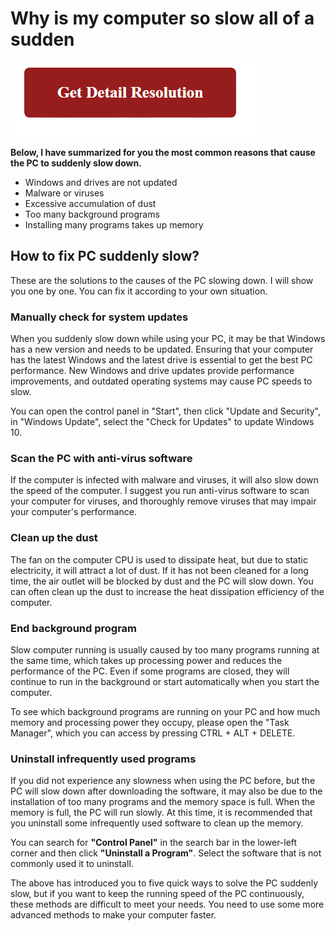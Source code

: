 # Why is my computer so slow all of a sudden

[![Why is my computer so slow all of a sudden](red2.png)](https://github.com/tagwebie/why.is.my.computer.so.slow.all.of.a.sudden)



**Below, I have summarized for you the most common reasons that cause the PC to suddenly slow down.**

* Windows and drives are not updated
* Malware or viruses
* Excessive accumulation of dust
* Too many background programs
* Installing many programs takes up memory


## How to fix PC suddenly slow?


These are the solutions to the causes of the PC slowing down. I will show you one by one. You can fix it according to your own situation.


### Manually check for system updates

When you suddenly slow down while using your PC, it may be that Windows has a new version and needs to be updated. Ensuring that your computer has the latest Windows and the latest drive is essential to get the best PC performance. New Windows and drive updates provide performance improvements, and outdated operating systems may cause PC speeds to slow.

You can open the control panel in "Start", then click "Update and Security", in "Windows Update", select the "Check for Updates" to update Windows 10.

### Scan the PC with anti-virus software

If the computer is infected with malware and viruses, it will also slow down the speed of the computer. I suggest you run anti-virus software to scan your computer for viruses, and thoroughly remove viruses that may impair your computer's performance.

### Clean up the dust

The fan on the computer CPU is used to dissipate heat, but due to static electricity, it will attract a lot of dust. If it has not been cleaned for a long time, the air outlet will be blocked by dust and the PC will slow down. You can often clean up the dust to increase the heat dissipation efficiency of the computer. 

### End background program

Slow computer running is usually caused by too many programs running at the same time, which takes up processing power and reduces the performance of the PC. Even if some programs are closed, they will continue to run in the background or start automatically when you start the computer.

To see which background programs are running on your PC and how much memory and processing power they occupy, please open the "Task Manager", which you can access by pressing CTRL + ALT + DELETE.


### Uninstall infrequently used programs

If you did not experience any slowness when using the PC before, but the PC will slow down after downloading the software, it may also be due to the installation of too many programs and the memory space is full. When the memory is full, the PC will run slowly. At this time, it is recommended that you uninstall some infrequently used software to clean up the memory.

You can search for **"Control Panel"** in the search bar in the lower-left corner and then click **"Uninstall a Program"**. Select the software that is not commonly used it to uninstall.

The above has introduced you to five quick ways to solve the PC suddenly slow, but if you want to keep the running speed of the PC continuously, these methods are difficult to meet your needs. You need to use some more advanced methods to make your computer faster.
